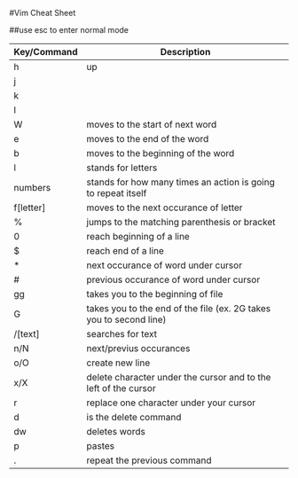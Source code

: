 #Vim Cheat Sheet

##use esc to enter normal mode

| Key/Command | Description |
| ----------- | ----------- |
| h | up | 
| j | 
| k | 
| l | 
| W | moves to the start of next word | 
| e | moves to the end of the word | 
| b | moves to the beginning of the word | 
| l | stands for letters |
| numbers | stands for how many times an action is going to repeat itself || 
| f[letter] | moves to the next occurance of letter | 
| % | jumps to the matching parenthesis or bracket | 
| 0 | reach beginning of a line |
| $ | reach end of a line | 
| * | next occurance of word under cursor | 
| # | previous occurance of word under cursor | 
| gg | takes you to the beginning of file | 
| G | takes you to the end of the file (ex. 2G takes you to second line) | 
| /[text] | searches for text | 
| n/N | next/previus occurances | 
| o/O | create new line | 
| x/X | delete character under the cursor and to the left of the cursor |
| r | replace one character under your cursor | 
| d | is the delete command |
| dw | deletes words | 
| p | pastes | 
| . | repeat the previous command |
